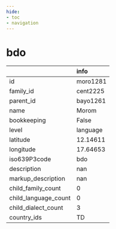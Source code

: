 ```yaml
---
hide:
- toc
- navigation
---
```

# bdo
|                      | info     |
|:---------------------|:---------|
| id                   | moro1281 |
| family_id            | cent2225 |
| parent_id            | bayo1261 |
| name                 | Morom    |
| bookkeeping          | False    |
| level                | language |
| latitude             | 12.14611 |
| longitude            | 17.64653 |
| iso639P3code         | bdo      |
| description          | nan      |
| markup_description   | nan      |
| child_family_count   | 0        |
| child_language_count | 0        |
| child_dialect_count  | 3        |
| country_ids          | TD       |